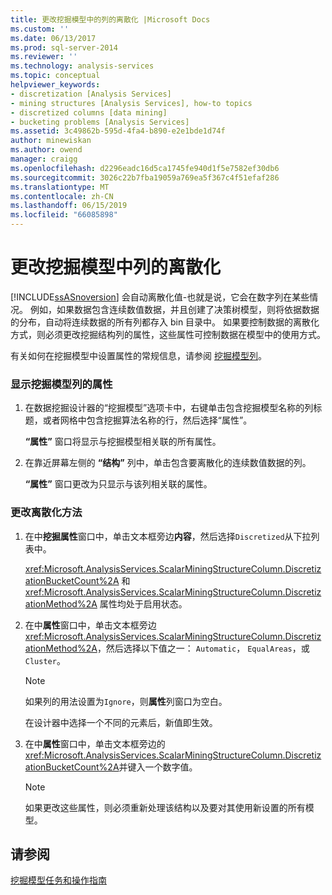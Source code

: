 ```yaml
---
title: 更改挖掘模型中的列的离散化 |Microsoft Docs
ms.custom: ''
ms.date: 06/13/2017
ms.prod: sql-server-2014
ms.reviewer: ''
ms.technology: analysis-services
ms.topic: conceptual
helpviewer_keywords:
- discretization [Analysis Services]
- mining structures [Analysis Services], how-to topics
- discretized columns [data mining]
- bucketing problems [Analysis Services]
ms.assetid: 3c49862b-595d-4fa4-b890-e2e1bde1d74f
author: minewiskan
ms.author: owend
manager: craigg
ms.openlocfilehash: d2296eadc16d5ca1745fe940d1f5e7582ef30db6
ms.sourcegitcommit: 3026c22b7fba19059a769ea5f367c4f51efaf286
ms.translationtype: MT
ms.contentlocale: zh-CN
ms.lasthandoff: 06/15/2019
ms.locfileid: "66085898"
---
```

# <a name="change-the-discretization-of-a-column-in-a-mining-model"></a>更改挖掘模型中列的离散化
  [!INCLUDE[ssASnoversion](../../includes/ssasnoversion-md.md)] 会自动离散化值-也就是说，它会在数字列在某些情况。 例如，如果数据包含连续数值数据，并且创建了决策树模型，则将依据数据的分布，自动将连续数据的所有列都存入 bin 目录中。 如果要控制数据的离散化方式，则必须更改挖掘结构列的属性，这些属性可控制数据在模型中的使用方式。  
  
 有关如何在挖掘模型中设置属性的常规信息，请参阅 [挖掘模型列](mining-model-columns.md)。  
  
### <a name="to-display-the-properties-for-a-mining-model-column"></a>显示挖掘模型列的属性  
  
1.  在数据挖掘设计器的“挖掘模型”选项卡中，右键单击包含挖掘模型名称的列标题，或者网格中包含挖掘算法名称的行，然后选择“属性”。    
  
     **“属性”** 窗口将显示与挖掘模型相关联的所有属性。  
  
2.  在靠近屏幕左侧的 **“结构”** 列中，单击包含要离散化的连续数值数据的列。  
  
     **“属性”** 窗口更改为只显示与该列相关联的属性。  
  
### <a name="to-change-the-discretization-method"></a>更改离散化方法  
  
1.  在中**挖掘属性**窗口中，单击文本框旁边**内容**，然后选择`Discretized`从下拉列表中。  
  
     <xref:Microsoft.AnalysisServices.ScalarMiningStructureColumn.DiscretizationBucketCount%2A> 和 <xref:Microsoft.AnalysisServices.ScalarMiningStructureColumn.DiscretizationMethod%2A> 属性均处于启用状态。  
  
2.  在中**属性**窗口中，单击文本框旁边<xref:Microsoft.AnalysisServices.ScalarMiningStructureColumn.DiscretizationMethod%2A>，然后选择以下值之一： `Automatic`， `EqualAreas`，或`Cluster`。  
  
    > [!NOTE]  
    >  如果列的用法设置为`Ignore`，则**属性**列窗口为空白。  
  
     在设计器中选择一个不同的元素后，新值即生效。  
  
3.  在中**属性**窗口中，单击文本框旁边的<xref:Microsoft.AnalysisServices.ScalarMiningStructureColumn.DiscretizationBucketCount%2A>并键入一个数字值。  
  
    > [!NOTE]  
    >  如果更改这些属性，则必须重新处理该结构以及要对其使用新设置的所有模型。  
  
## <a name="see-also"></a>请参阅  
 [挖掘模型任务和操作指南](mining-model-tasks-and-how-tos.md)  
  
  
